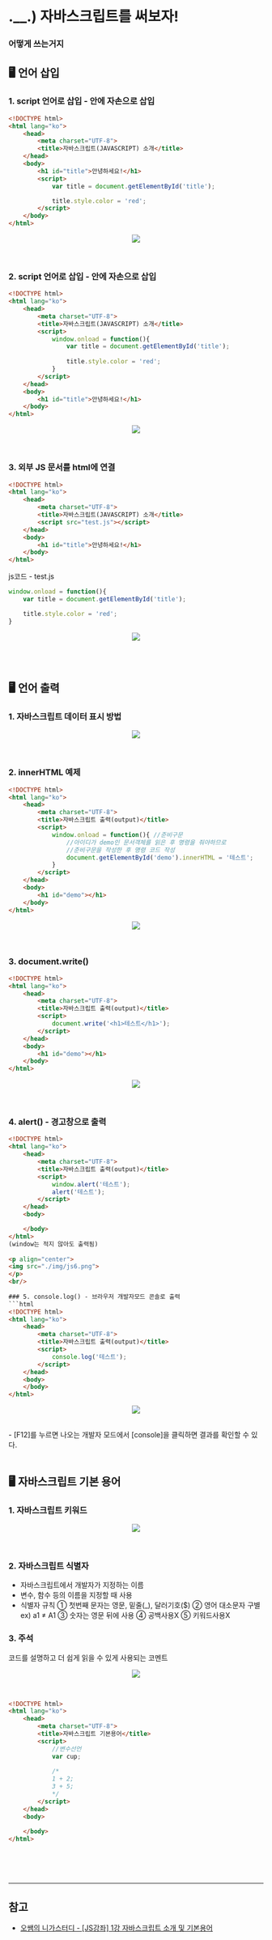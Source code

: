# .__.) 자바스크립트를 써보자!
### 어떻게 쓰는거지

## 🖥 언어 삽입
### 1. script 언어로 삽입 - <body>안에 자손으로 삽입

```html
<!DOCTYPE html>
<html lang="ko">
    <head>
        <meta charset="UTF-8">
        <title>자바스크립트(JAVASCRIPT) 소개</title>
    </head>
    <body>
        <h1 id="title">안녕하세요!</h1>
        <script>
            var title = document.getElementById('title');

            title.style.color = 'red';
        </script>
    </body>
</html>
```
  
<p align="center">
<img src="./img/js1.png">
</p>
<br/>
  
### 2. script 언어로 삽입 - <head>안에 자손으로 삽입

```html
<!DOCTYPE html>
<html lang="ko">
    <head>
        <meta charset="UTF-8">
        <title>자바스크립트(JAVASCRIPT) 소개</title>
        <script>
            window.onload = function(){
                var title = document.getElementById('title');
                
                title.style.color = 'red';
            }
        </script>
    </head>
    <body>
        <h1 id="title">안녕하세요!</h1>
    </body>
</html>
```
  
<p align="center">
<img src="./img/js2.png">
</p> 
<br/>

### 3. 외부 JS 문서를 html에 연결

```html
<!DOCTYPE html>
<html lang="ko">
    <head>
        <meta charset="UTF-8">
        <title>자바스크립트(JAVASCRIPT) 소개</title>
        <script src="test.js"></script>
    </head>
    <body>
        <h1 id="title">안녕하세요!</h1>
    </body>
</html>
```

js코드 - test.js
```js
window.onload = function(){
    var title = document.getElementById('title');

    title.style.color = 'red';
}
```
  
<p align="center">
<img src="./img/js3.png">
</p> 
<br/><br/>
  
## 🖥 언어 출력
### 1. 자바스크립트 데이터 표시 방법
<p align="center">
<img src="./img/js4.png">
</p> 
<br/>
  
### 2. innerHTML 예제

```html
<!DOCTYPE html>
<html lang="ko">
    <head>
        <meta charset="UTF-8">
        <title>자바스크립트 출력(output)</title>
        <script>
            window.onload = function(){ //준비구문
                //아이디가 demo인 문서객체를 읽은 후 명령을 줘야하므로
                //준비구문을 작성한 후 명령 코드 작성
                document.getElementById('demo').innerHTML = '테스트';
            }
        </script>
    </head>
    <body>
        <h1 id="demo"></h1>
    </body>
</html>
```
  
<p align="center">
<img src="./img/js5.png">
</p> 
<br/>
  
### 3. document.write()
```html
<!DOCTYPE html>
<html lang="ko">
    <head>
        <meta charset="UTF-8">
        <title>자바스크립트 출력(output)</title>
        <script>
            document.write('<h1>테스트</h1>');
        </script>
    </head>
    <body>
        <h1 id="demo"></h1>
    </body>
</html>
```
  
<p align="center">
<img src="./img/js5.png">
</p> 
<br/>
  
### 4. alert() - 경고창으로 출력
  
```html
<!DOCTYPE html>
<html lang="ko">
    <head>
        <meta charset="UTF-8">
        <title>자바스크립트 출력(output)</title>
        <script>
            window.alert('테스트');
            alert('테스트');
        </script>
    </head>
    <body>

    </body>
</html>
(window는 적지 않아도 출력됨)
  
<p align="center">
<img src="./img/js6.png">
</p> 
<br/>
  
### 5. console.log() - 브라우저 개발자모드 콘솔로 출력
```html
<!DOCTYPE html>
<html lang="ko">
    <head>
        <meta charset="UTF-8">
        <title>자바스크립트 출력(output)</title>
        <script>
            console.log('테스트');
        </script>
    </head>
    <body>
    </body>
</html>
```
  
<p align="center">
<img src="./img/js7.png">
</p> 
<br/>
- [F12]를 누르면 나오는 개발자 모드에서 [console]을 클릭하면 결과를 확인할 수 있다.
<br/><br/>

## 🖥 자바스크립트 기본 용어
### 1. 자바스크립트 키워드
<p align="center">
<img src="./img/js8.png">
</p> 
<br/>
  
### 2. 자바스크립트 식별자
- 자바스크립트에서 개발자가 지정하는 이름
- 변수, 함수 등의 이름을 지정할 때 사용
- 식별자 규칙
  ① 첫번째 문자는 영문, 밑줄(_), 달러기호($)
  ② 영어 대소문자 구별     ex) a1 ≠ A1
  ③ 숫자는 영문 뒤에 사용
  ④ 공백사용X
  ⑤ 키워드사용X
  
### 3. 주석
코드를 설명하고 더 쉽게 읽을 수 있게 사용되는 코멘트
<p align="center">
<img src="../img/js9.png">
</p> 
<br/>
  
```html
<!DOCTYPE html>
<html lang="ko">
    <head>
        <meta charset="UTF-8">
        <title>자바스크립트 기본용어</title>
        <script>
        	//변수선언
        	var cup;
            
            /*
            1 + 2;
            3 + 5;
            */
        </script>
    </head>
    <body>
        
    </body>
</html>
```
<br/><br/><br/>

***
## 참고
* [오쌤의 니가스터디 - [JS강좌] 1강 자바스크립트 소개 및 기본용어](https://ossam5.tistory.com/125)

  
